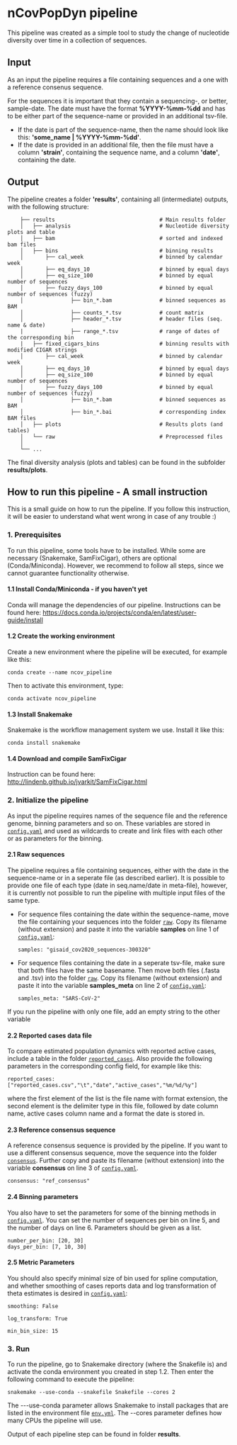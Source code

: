 # nCovPopDyn pipeline

This pipeline was created as a simple tool to study the change of nucleotide diversity over time in a collection of sequences.

## Input
As an input the pipeline requires a file containing sequences and a one with a reference consenus sequence.

For the sequences it is important that they contain a sequencing-, or better, sample-date. The date must have the format **%YYYY-%mm-%dd**
and has to be either part of the sequence-name or provided in an additional tsv-file.
- If the date is part of the sequence-name, then the name should look like this: **'some_name | %YYYY-%mm-%dd'**.   
- If the date is provided in an additional file, then the file must have a column **'strain'**, containing the sequence name, and a column **'date'**, containing the date.

## Output
The pipeline creates a folder **'results'**, containing all (intermediate) outputs, with the following structure:
```
    ├── results                                 # Main results folder
    │   ├── analysis                            # Nucleotide diversity plots and table
    │   ├── bam                                 # sorted and indexed bam files
    │   ├── bins                                # binning results
    │       ├── cal_week                        # binned by calendar week
    │       ├── eq_days_10                      # binned by equal days                       
    │       ├── eq_size_100                     # binned by equal number of sequences
    │       ├── fuzzy_days_100                  # binned by equal number of sequences (fuzzy)
    │               ├── bin_*.bam               # binned sequences as BAM
    │               ├── counts_*.tsv            # count matrix                       
    │               ├── header_*.tsv            # header files (seq. name & date)
    |               ├── range_*.tsv             # range of dates of the corresponding bin
    |   ├── fixed_cigars_bins                   # binning results with modified CIGAR strings
    │       ├── cal_week                        # binned by calendar week
    │       ├── eq_days_10                      # binned by equal days                       
    │       ├── eq_size_100                     # binned by equal number of sequences
    │       ├── fuzzy_days_100                  # binned by equal number of sequences (fuzzy)
    │               ├── bin_*.bam               # binned sequences as BAM
    │               ├── bin_*.bai               # corresponding index BAM files
    │   ├── plots                               # Results plots (and tables)
    │   └── raw                                 # Preprocessed files
    │   
    └── ...
```
The final diversity analysis (plots and tables) can be found in the subfolder **results/plots**.


## How to run this pipeline - A small instruction

This is a small guide on how to run the pipeline. If you follow this instruction, it will be easier to understand what went wrong in case of any trouble :)

### 1. Prerequisites
To run this pipeline, some tools have to be installed. While some are necessary (Snakemake, SamFixCigar), others are optional (Conda/Miniconda).
However, we recommend to follow all steps, since we cannot guarantee functionality otherwise.

#### 1.1 Install Conda/Miniconda - if you haven't yet

Conda will manage the dependencies of our pipeline. Instructions can be found here: https://docs.conda.io/projects/conda/en/latest/user-guide/install


#### 1.2 Create the working environment

Create a new environment where the pipeline will be executed, for example like this:

```
conda create --name ncov_pipeline
```

Then to activate this environment, type:

```
conda activate ncov_pipeline
```

#### 1.3 Install Snakemake

Snakemake is the workflow management system we use. Install it like this:

```
conda install snakemake
```

#### 1.4 Download and compile SamFixCigar

Instruction can be found here: http://lindenb.github.io/jvarkit/SamFixCigar.html

### 2. Initialize the pipeline

As input the pipeline requires names of the sequence file and the reference genome, binning parameters and so on.
These variables are stored in [`config.yaml`](./config.yaml) and used as wildcards to create and link files with each other or as parameters for the binning.

#### 2.1 Raw sequences
The pipeline requires a file containing sequences, either with the date in the sequence-name or in a seperate file (as described earlier).
It is possible to provide one file of each type (date in seq.name/date in meta-file), however, it is currently not possible to run the pipeline with multiple input files of the same type.

- For sequence files containing the date within the sequence-name, move the file containing your sequences into the folder [`raw`](./raw).
Copy its filename (without extension) and paste it into the variable **samples** on line 1 of [`config.yaml`](./config.yaml):

  ```
  samples: "gisaid_cov2020_sequences-300320"
  ```

- For sequence files containing the date in a seperate tsv-file, make sure that both files have the same basename.
Then move both files (.fasta and .tsv) into the folder [`raw`](./raw).
Copy its filename (without extension) and paste it into the variable **samples_meta** on line 2 of [`config.yaml`](./config.yaml):

  ```
  samples_meta: "SARS-CoV-2"
  ```

If you run the pipeline with only one file, add an empty string to the other variable

#### 2.2 Reported cases data file

To compare estimated population dynamics with reported active cases, include a table in the folder [`reported_cases`](./reported_cases). Also provide the following parameters in the corresponding config field, for example like this:

  ```
  reported_cases: ["reported_cases.csv","\t","date","active_cases","%m/%d/%y"]
  ```
where the first element of the list is the file name with format extension, the second element is the delimiter type in this file, followed by date column name, active cases column name and a format the date is stored in.

#### 2.3 Reference consensus sequence
A reference consensus sequence is provided by the pipeline.
If you want to use a different consensus sequence, move the sequence into the folder [`consensus`](./consensus).
Further copy and paste its filename (without extension) into the variable **consensus** on line 3 of [`config.yaml`](./config.yaml).

  ```
  consensus: "ref_consensus"
  ```

#### 2.4 Binning parameters
You also have to set the parameters for some of the binning methods in [`config.yaml`](./config.yaml).
You can set the number of sequences per bin on line 5, and the number of days on line 6.
Parameters should be given as a list.

```
number_per_bin: [20, 30]
days_per_bin: [7, 10, 30]
```

#### 2.5 Metric Parameters

You should also specify minimal size of bin used for spline computation, and whether smoothing of cases reports data and log transformation of theta estimates is desired in [`config.yaml`](./config.yaml):

```
smoothing: False
```
```
log_transform: True
```
```
min_bin_size: 15
```



### 3. Run

To run the pipeline, go to Snakemake directory (where the Snakefile is) and activate the conda environment you created in step 1.2. Then enter the following command to execute the pipeline:


```
snakemake --use-conda --snakefile Snakefile --cores 2
```

The ---use-conda parameter allows Snakemake to install packages that are listed in the environment file [`env.yml`](./env/env.yml). The --cores parameter defines how many CPUs the pipeline will use.

Output of each pipeline step can be found in folder **results**.
